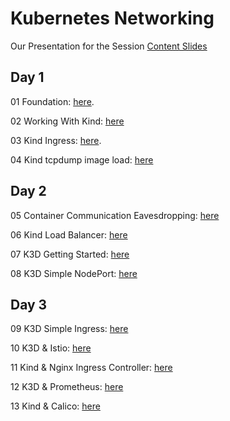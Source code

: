 # Kubernetes Networking

Our Presentation for the Session [Content Slides](https://github.com/GeorgeNiece/KubernetesNetworking/blob/master/content/KubernetesNetworkingV5.pdf)

## Day 1

01  Foundation: [here](https://github.com/GeorgeNiece/KubernetesNetworking/blob/master/labs/LAB01-Foundation.pdf).

02  Working With Kind: [here](https://github.com/GeorgeNiece/KubernetesNetworking/blob/master/labs/LAB02-WorkingWithKind.pdf)

03  Kind Ingress: [here](https://github.com/GeorgeNiece/KubernetesNetworking/blob/master/labs/LAB03-KIND-Ingress.pdf).

04  Kind tcpdump image load: [here](https://github.com/GeorgeNiece/KubernetesNetworking/blob/master/labs/LAB04-KIND-TCPDUMP-Image-Load.pdf)

## Day 2

05  Container Communication Eavesdropping: [here](https://github.com/GeorgeNiece/KubernetesNetworking/blob/master/labs/LAB05-Container-Communication-Eavesdropping.pdf)

06  Kind Load Balancer: [here](https://github.com/GeorgeNiece/KubernetesNetworking/blob/master/labs/LAB06-KIND-LoadBalancer.pdf)

07  K3D Getting Started: [here](https://github.com/GeorgeNiece/KubernetesNetworking/blob/master/labs/LAB07-K3D-GettingStarted.pdf)

08  K3D Simple NodePort: [here](https://github.com/GeorgeNiece/KubernetesNetworking/blob/master/labs/LAB08-K3D-SimpleNodePort.pdf)

## Day 3 

09  K3D Simple Ingress: [here](https://github.com/GeorgeNiece/KubernetesNetworking/blob/master/labs/LAB09-K3d-SimpleIngress.pdf)

10  K3D & Istio: [here](https://github.com/GeorgeNiece/KubernetesNetworking/blob/master/labs/LAB10-K3d-Istio.pdf)

11  Kind & Nginx Ingress Controller: [here](https://github.com/GeorgeNiece/KubernetesNetworking/blob/master/labs/LAB11-KIND-Nginx.pdf)

12  K3D & Prometheus: [here](https://github.com/GeorgeNiece/KubernetesNetworking/blob/master/labs/LAB12-K3D-Prometheus.pdf)

13  Kind & Calico: [here](https://github.com/GeorgeNiece/KubernetesNetworking/blob/master/labs/LAB13-KIND-Calico-CNI.pdf)

<!--
05 Container Communication Eavesdropping: [here](https://github.com/GeorgeNiece/KubernetesNetworking/blob/master/labs/LAB02-WorkingWithKind.pdf)
-->
